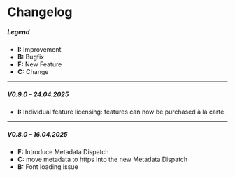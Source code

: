 # Changelog

##### Legend  
- **I:** Improvement  
- **B:** Bugfix 
- **F:** New Feature  
- **C:** Change  

---


##### V0.9.0 – 24.04.2025
- **I:** Individual feature licensing: features can now be purchased à la carte.

---

##### V0.8.0 – 16.04.2025
- **F:** Introduce Metadata Dispatch
- **C:** move metadata to https into the new Metadata Dispatch
- **B:** Font loading issue 

